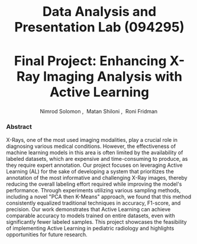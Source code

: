 <h3 align='center' style="text-align:center; font-weight:bold; font-size:2.5em">Data Analysis and Presentation Lab (094295)</h3>
<h1 align='center' style="text-align:center; font-weight:bold; font-size:2.5em">Final Project: Enhancing X-Ray Imaging Analysis with Active Learning</h1>

<p align='center' style="text-align:center;font-size:1em;">
    <a>Nimrod Solomon</a>&nbsp;,&nbsp;
    <a>Matan Shiloni</a>&nbsp;,&nbsp;
    <a>Roni Fridman</a>&nbsp;
</p>

### Abstract
X-Rays, one of the most used imaging modalities, play a crucial role in diagnosing various medical conditions. 
However, the effectiveness of machine learning models in this area is often limited by the availability of labeled 
datasets, which are expensive and time-consuming to produce, as they require expert annotation. Our project focuses 
on leveraging Active Learning (AL) for the sake of developing a system that prioritizes the annotation of the most 
informative and challenging X-Ray images, thereby reducing the overall labeling effort required while improving the 
model's performance. Through experiments utilizing various sampling methods, including a novel "PCA then K-Means" 
approach, we found that this method consistently equalized traditional techniques in accuracy, F1-score, and precision.
Our work demonstrates that Active Learning can achieve comparable accuracy to models trained on entire datasets, even
with significantly fewer labeled samples. This project showcases the feasibility of implementing Active Learning in 
pediatric radiology and highlights opportunities for future research.

